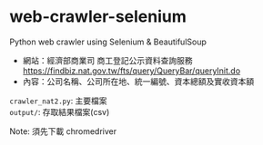 # web-crawler-selenium
Python web crawler using Selenium &amp; BeautifulSoup

- 網站：經濟部商業司 商工登記公示資料查詢服務 https://findbiz.nat.gov.tw/fts/query/QueryBar/queryInit.do
- 內容：公司名稱、公司所在地、統一編號、資本總額及實收資本額

`crawler_nat2.py`: 主要檔案   
`output/`: 存取結果檔案(csv)

Note: 須先下載 chromedriver
